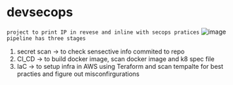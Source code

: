 # devsecops
```project to print IP in revese and inline with secops pratices```
![image](https://github.com/lakshmanavaradhan/devsecops/assets/17141515/f448dcef-2c75-4b82-b1ef-f4335f1c2b86)
```pipeline has three stages```
1. secret scan -> to check sensective info commited to repo
2. CI_CD ->  to build docker image, scan docker image and k8 spec file
3. IaC -> to setup infra in AWS using Teraform and  scan tempalte for best practies and figure out misconfirgurations
